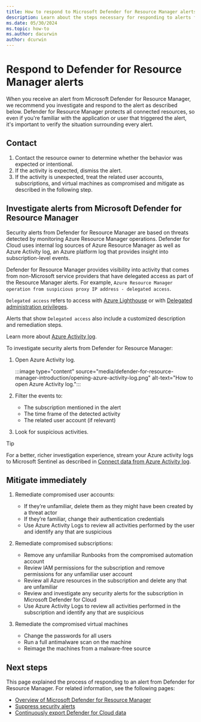 ```yaml
---
title: How to respond to Microsoft Defender for Resource Manager alerts
description: Learn about the steps necessary for responding to alerts from Microsoft Defender for Resource Manager
ms.date: 05/30/2024
ms.topic: how-to
ms.author: dacurwin
author: dcurwin
---
```


# Respond to Defender for Resource Manager alerts

When you receive an alert from Microsoft Defender for Resource Manager, we recommend you investigate and respond to the alert as described below. Defender for Resource Manager protects all connected resources, so even if you're familiar with the application or user that triggered the alert, it's important to verify the situation surrounding every alert.  

## Contact

1. Contact the resource owner to determine whether the behavior was expected or intentional.
1. If the activity is expected, dismiss the alert.
1. If the activity is unexpected, treat the related user accounts, subscriptions, and virtual machines as compromised and mitigate as described in the following step.

## Investigate alerts from Microsoft Defender for Resource Manager

Security alerts from Defender for Resource Manager are based on threats detected by monitoring Azure Resource Manager operations. Defender for Cloud uses internal log sources of Azure Resource Manager as well as Azure Activity log, an Azure platform log that provides insight into subscription-level events.

Defender for Resource Manager provides visibility into activity that comes from non-Microsoft service providers that have delegated access as part of the Resource Manager alerts. For example, `Azure Resource Manager operation from suspicious proxy IP address - delegated access`.

`Delegated access` refers to access with [Azure Lighthouse](/azure/lighthouse/overview) or with [Delegated administration privileges](/partner-center/dap-faq).

Alerts that show `Delegated access` also include a customized description and remediation steps.

Learn more about [Azure Activity log](/azure/azure-monitor/essentials/activity-log).

To investigate security alerts from Defender for Resource Manager:

1. Open Azure Activity log.

    :::image type="content" source="media/defender-for-resource-manager-introduction/opening-azure-activity-log.png" alt-text="How to open Azure Activity log.":::

1. Filter the events to:
    - The subscription mentioned in the alert
    - The time frame of the detected activity
    - The related user account (if relevant)

1. Look for suspicious activities.

> [!TIP]
> For a better, richer investigation experience, stream your Azure activity logs to Microsoft Sentinel as described in [Connect data from Azure Activity log](/azure/sentinel/data-connectors/azure-activity).

## Mitigate immediately

1. Remediate compromised user accounts:
    - If they’re unfamiliar, delete them as they might have been created by a threat actor
    - If they’re familiar, change their authentication credentials
    - Use Azure Activity Logs to review all activities performed by the user and identify any that are suspicious

1. Remediate compromised subscriptions:
    - Remove any unfamiliar Runbooks from the compromised automation account
    - Review IAM permissions for the subscription and remove permissions for any unfamiliar user account
    - Review all Azure resources in the subscription and delete any that are unfamiliar
    - Review and investigate any security alerts for the subscription in Microsoft Defender for Cloud
    - Use Azure Activity Logs to review all activities performed in the subscription and identify any that are suspicious

1. Remediate the compromised virtual machines
    - Change the passwords for all users
    - Run a full antimalware scan on the machine
    - Reimage the machines from a malware-free source

## Next steps

This page explained the process of responding to an alert from Defender for Resource Manager. For related information, see the following pages:

- [Overview of Microsoft Defender for Resource Manager](defender-for-resource-manager-introduction.md)
- [Suppress security alerts](alerts-suppression-rules.md)
- [Continuously export Defender for Cloud data](continuous-export.md)
